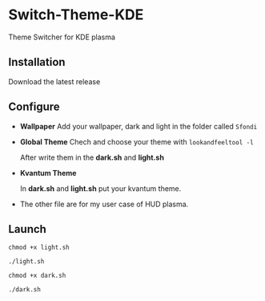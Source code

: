 # Switch-Theme-KDE
Theme Switcher for KDE plasma

## Installation

Download the latest release

## Configure

- **Wallpaper**
  Add your wallpaper, dark and light in the folder called `Sfondi`

- **Global Theme**
  Chech and choose your theme with `lookandfeeltool -l`
  
  After write them in the **dark.sh** and **light.sh**

- **Kvantum Theme**
  
  In **dark.sh** and **light.sh** put your kvantum theme.

- The other file are for my user case of HUD plasma.



## Launch

`chmod +x light.sh`

`./light.sh`



`chmod +x dark.sh`

`./dark.sh`
